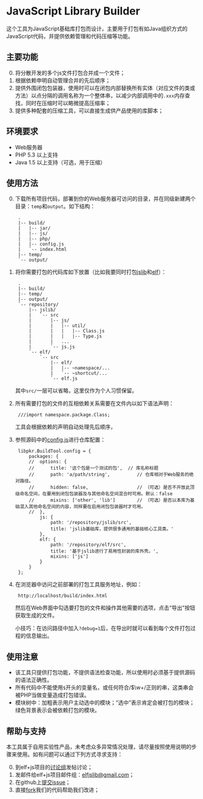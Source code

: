 JavaScript Library Builder
==========================

这个工具为JavaScript基础库打包而设计，主要用于打包有如Java组织方式的JavaScript代码，并提供依赖管理和代码压缩等功能。

## 主要功能

0. 将分散开发的多个js文件打包合并成一个文件；
0. 根据依赖申明自动管理合并的先后顺序；
0. 提供外围闭包包装器，使用时可以在闭包内部替换所有实体（对应文件的类或方法）以点分隔的调用名称为一个整体串，以减少内部调用中的`.xxx`内存查找，同时在压缩时可以略微提高压缩率；
0. 提供多种配套的压缩工具，可以直接生成供产品使用的库脚本；

## 环境要求

* Web服务器
* PHP 5.3 以上支持
* Java 1.5 以上支持（可选，用于压缩）

## 使用方法

0. 下载所有项目代码，部署到你的Web服务器可访问的目录，并在同级新建两个目录：`temp`和`output`。如下结构：

		.
		|-- build/
		|   |-- jar/
		|   |-- js/
		|   |-- php/
		|   |-- config.js
		|   `-- index.html
		|-- temp/
		`-- output/

0. 将你需要打包的代码库如下放置（比如我要同时打包[jslib](http://github.com/elfjs/jslib)和[elf](http://github.com/elfjs/elf)）：

		.
		|-- build/
		|-- temp/
		|-- output/
		`-- repository/
		    |-- jslib/
			|   `-- src
			|       |-- js/
			|       |   |-- util/
			|       |   |   |-- Class.js
			|       |   |   |-- Type.js
			|       |   ...
			|       `-- js.js
		    `-- elf/
			    `-- src
			        |-- elf/
			        |   |-- ~namespace/...
			        |   `-- ~shortcut/...
			        `-- elf.js
	
	其中`src/`一层可以省略，这里仅作为个人习惯保留。

0. 所有需要打包的文件的互相依赖关系需要在文件内以如下语法声明：
	
		///import namespace.package.Class;
	
	工具会根据依赖的声明自动处理先后顺序，

0. 参照源码中的[config.js](https://github.com/elfjs/jslib-builder/blob/master/build/config.js)进行仓库配置：

		libpkr.BuildTool.config = {
			packages: {
			//	options: {
			//		title: '这个包是一个测试的包',  // 库名称标题
			//		path: 'a/path/string',          // 仓库相对于Web服务的绝对路径。
			//		hidden: false,                  // （可选）是否不开放此顶级命名空间，在要用到闭包包装器及与其他命名空间混合时可用。默认：false
			//		mixins: ['other', 'lib']        // （可选）是否以本库为基础混入其他命名空间的内容，同样要在启用闭包包装器时才可用。
			//	},
				js: {
					path: '/repository/jslib/src',
					title: 'jslib基础库，提供很多通用的基础核心工具类。'
				},
				elf: {
					path: '/repository/elf/src',
					title: '基于jslib进行了易用性封装的库外壳。',
					mixins: ['js']
				}
			}
		};

0. 在浏览器中访问之前部署的打包工具服务地址，例如：
	
		http://localhost/build/index.html
	
	然后在Web界面中勾选要打包的文件和操作其他需要的选项，点击“导出”按钮获取生成的文件。
	
	小技巧：在访问路径中加入`?debug=1`后，在导出时就可以看到每个文件打包过程的信息输出。

## 使用注意

* 该工具只提供打包功能，不提供语法检查功能，所以使用时必须基于提供源码的语法正确性。
* 所有代码中不能使用`$`开头的变量名，或任何符合/\$\w+/正则的串，这类串会被PHP当做变量造成打包错误。
* 模块树中：加粗表示用户主动选中的模块；“选中”表示肯定会被打包的模块；绿色背景表示会被依赖打包的模块。

## 帮助与支持

本工具属于自用实验性产品，未考虑众多异常情况处理，请尽量按照使用说明的步骤来使用。如有问题可以通过下列方式寻求支持：

0. 到elf+js项目的[讨论组](http://group.google.com/group/elfjs)发帖讨论；
0. 发邮件给elf+js项目邮件组：<elfjslib@gmail.com>；
0. 在github上[提交issue](https://github.com/elfjs/jslib-builder/issues)；
0. 直接[fork](https://github.com/elfjs/jslib-builder/fork_select)我们的代码帮助我们改进；
